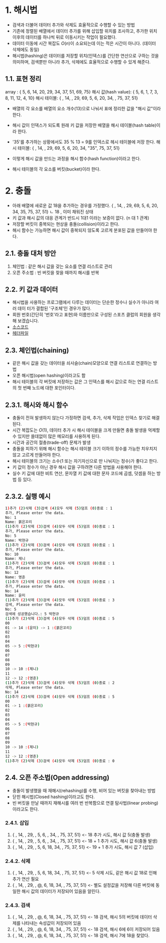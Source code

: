 # 1. 해시법
- 검색과 더불어 데이터 추가와 삭제도 효율적으로 수행할 수 있는 방법
- 기존에 정렬된 배열에서 데이터 추가를 위해 삽입할 위치를 조사하고, 추가한 위치 이후의 데이터를 하나씩 뒤로 이동시키는 작업이 필요했다.
- 데이터 이동에 시간 복잡도 $O(n)$이 소요되는데 이는 적은 시간이 아니다. (데이터 삭제에도 동일)
- 해시법(hashing)은 데이터를 저장할 위치(인덱스)를 간단한 연산으로 구하는 것을 의미하며, 검색뿐만 아니라 추가, 삭제에도 효율적으로 수행할 수 있게 해준다.

## 1.1. 표현 정리
array : { 5, 6, 14, 20, 29, 34, 37, 51, 69, 75}
해시 값(hash value): { 5, 6, 1, 7, 3, 8, 11, 12, 4, 10}
해시 테이블: { , 14, , 29, 69, 5, 6, 20, 34, , 75, 37, 51}
- 배열의 각 요소를 배열의 요소 개수(13)으로 나눠서 표에 정리한 값을 "해시 값"이라 한다.
- 해시 값이 인덱스가 되도록 원래 키 값을 저장한 배열을 해시 테이블(hash table)이라 한다.

- '35'를 추가하는 상황에서도 35 % 13 = 9를 인덱스로 헤시 테이블에 저장 한다.
해시 테이블: { , 14, , 29, 69, 5, 6, 20, 34, "35", 75, 37, 51}
- 이렇게 해시 값을 만드는 과정을 해시 함수(hash function)이라고 한다.
- 해시 테이블의 각 요소를 버킷(bucket)이라 한다.

# 2. 충돌
- 아래 배열에 새로운 값 18을 추가하는 경우를 가정했다.
{ , 14, , 29, 69, 5, 6, 20, 34, 35, 75, 37, 51}
                  ㄴ 18 , 이미 채워진 상태
- 키 값과 해시 값의 대응 관계가 반드시 1대1 이라는 보증이 없다. (n 대 1 관계)
- 저장할 버킷이 중복되는 현상을 충돌(collision)이라고 한다.
- 해시 함수는 가능하면 해시 값이 중복되지 않도록 고르게 분포된 값을 만들어야 한다.

## 2.1. 충돌 대처 방안
1. 체인법 : 같은 해시 값을 갖는 요소를 연결 리스트로 관리
2. 오픈 주소법 : 빈 버킷을 찾을 때까지 해시를 반복

## 2.2. 키 값과 데이터
- 해시법을 사용하는 프로그램에서 다루는 데이터는 단순한 정수나 실수가 아니라 여러 데이 터가 결합된 '구조체'인 경우가 많다.
- 회원 번호(간단히 '번호'라고 표현)와 이름만으로 구성된 스포츠 클럽의 회원을 생각해 보겠습니다.
- [소스코드](../../source/Algorithm/Hashing/includeMember.c)
- [헤더파일](../../include/includeMember.h)

## 2.3. 체인법(chaining)
- 같은 해시 값을 갖는 데이터을 쇠사슬(chain)모양으로 연결 리스트로 연결하는 방법
- 오픈 해시법(open hashing)이라고도 함
- 해시 테이블의 각 버킷에 저장하는 값은 그 인덱스를 해시 값으로 하는 연결 리스트의 첫 번째 노드에 대한 포인터이다.

## 2.3.1. 해시와 해시 함수
- 충돌이 전혀 발생하지 않는다 가정하면 검색, 추가, 삭제 작업은 인덱스 찾기로 해결된다.
- 시간 복잡도는 $O(1)$, 데이터 추가 시 해시 테이블을 크게 만들면 충돌 발생을 억제할 수 있지만 쓸데없이 많은 메모리를 사용하게 된다.
- 시간과 공간의 절충(trade-off) 문제가 발생
- 충돌을 피하기 위해 해시 함수는 해시 테이블 크기 이하의 정수를 가능한 치우치지 않고 고르게 만들어야 한다.
- 해시 테이블의 크기는 소수(1 또는 자기자신으로 만 나눠지는 정수)가 좋다고 한다.
- 키 값이 정수가 아닌 경우 해시 값을 구하려면 다른 방법을 사용해야 한다.
- 실수 키 값에 대한 비트 연산, 문자열 키 값에 대한 문자 코드에 곱셈, 덧셈을 하는 방법 등 있다.

## 2.3.2. 실행 예시
```sh
1)추가 (2)삭제 (3)검색 (4)모두 삭제 (5)덤프 (0)종료 : 1
추가, Please enter the data.
No: 1
Name: 붉은꼬리
(1)추가 (2)삭제 (3)검색 (4)모두 삭제 (5)덤프 (0)종료 : 1
추가, Please enter the data.
No: 5
Name: 박현규
(1)추가 (2)삭제 (3)검색 (4)모두 삭제 (5)덤프 (0)종료 : 1
추가, Please enter the data.
No: 10
Name: 제니
(1)추가 (2)삭제 (3)검색 (4)모두 삭제 (5)덤프 (0)종료 : 1
추가, Please enter the data.
No: 12
Name: 영준
(1)추가 (2)삭제 (3)검색 (4)모두 삭제 (5)덤프 (0)종료 : 1
추가, Please enter the data.
No: 14
Name: 윤미
(1)추가 (2)삭제 (3)검색 (4)모두 삭제 (5)덤프 (0)종료 : 3
검색, Please enter the data.
No: 5
검색에 성공했습니다.: 5 박현규
(1)추가 (2)삭제 (3)검색 (4)모두 삭제 (5)덤프 (0)종료 : 5
00
01 -> 14 :(윤미) -> 1 :(붉은꼬리)
02
03
04
05 -> 5 :(박현규)
06
07
08
09
10 -> 10 :(제니)
11
12 -> 12 :(영준)
(1)추가 (2)삭제 (3)검색 (4)모두 삭제 (5)덤프 (0)종료 : 2
삭제, Please enter the data.
No: 14
(1)추가 (2)삭제 (3)검색 (4)모두 삭제 (5)덤프 (0)종료 : 5
00
01 -> 1 :(붉은꼬리)
02
03
04
05 -> 5 :(박현규)
06
07
08
09
10 -> 10 :(제니)
11
12 -> 12 :(영준)
(1)추가 (2)삭제 (3)검색 (4)모두 삭제 (5)덤프 (0)종료 : 0
```

## 2.4. 오픈 주소법(Open addressing)
- 충돌이 발생했을 때 재해시(rehashing)를 수행, 비어 있는 버킷을 찾아내는 방법
- 닫힌 해시법(Closed hashing)이라고도 한다.
- 빈 버킷을 만날 때까지 재해시를 여러 번 반복함으로 연결 탐사법(linear probing)이라고도 한다.
### 2.4.1. 삽입
1. { , 14, , 29, , 5, 6, , 34, , 75, 37, 51} <- 18 추가 시도, 해시 값 5(충돌 발생)
2. { , 14, , 29, , 5, 6, , 34, , 75, 37, 51} <- 18 + 1 추가 시도, 해시 값 6(충돌 발생)
3. { , 14, , 29, , 5, 6, 18, 34, , 75, 37, 51} <- 19 + 1 추가 시도, 해시 값 7 (삽입)

### 2.4.2. 삭제
1. { , 14, , 29, , 5, 6, 18, 34, , 75, 37, 51} <- 5 삭제 시도, 같은 해시 값 18로 인해 추가 연산 필요
2. { , 14, , 29, , @, 6, 18, 34, , 75, 37, 51} <- 별도 설정값을 저장해 다른 버킷에 동일한 해시 값의 데이터가 저장되어 있음을 알린다.

### 2.4.3. 검색
1. { , 14, , 29, , @, 6, 18, 34, , 75, 37, 51} <- 18 검색, 해시 5의 버킷에 데이터 삭제를 나타내는 속성값이 저장되어 있음
2. { , 14, , 29, , @, 6, 18, 34, , 75, 37, 51} <- 18 검색, 해시 6에 6이 저장되어 있음
3. { , 14, , 29, , @, 6, 18, 34, , 75, 37, 51} <- 18 검색, 해시 7에 18을 찾았다.